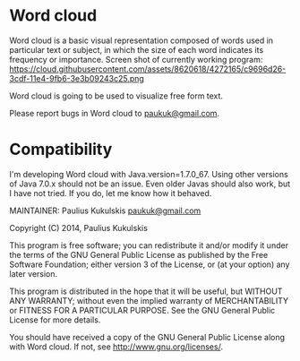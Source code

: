 Word cloud
==========

Word cloud is a basic visual representation composed of words used in 
particular text or subject, in which the size of each word indicates its 
frequency or importance.
Screen shot of currently working program: https://cloud.githubusercontent.com/assets/8620618/4272165/c9696d26-3cdf-11e4-9fb6-3e3b09243c25.png 

Word cloud is going to be used to visualize free form text.

Please report bugs in Word cloud to paukuk@gmail.com.

Compatibility
=============

I'm developing Word cloud with Java.version=1.7.0_67. Using other versions of
Java 7.0.x should not be an issue. Even older Javas should
also work, but I have not tried. If you do, let me know how it
behaved.

MAINTAINER: Paulius Kukulskis <paukuk@gmail.com>

Copyright (C) 2014, Paulius Kukulskis

This program is free software; you can redistribute it and/or modify
it under the terms of the GNU General Public License as published by
the Free Software Foundation; either version 3 of the License, or
(at your option) any later version.

This program is distributed in the hope that it will be useful,
but WITHOUT ANY WARRANTY; without even the implied warranty of
MERCHANTABILITY or FITNESS FOR A PARTICULAR PURPOSE. See the
GNU General Public License for more details.

You should have received a copy of the GNU General Public License
along with Word cloud. If not, see <http://www.gnu.org/licenses/>.
